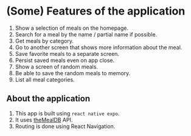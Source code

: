 # (Some) Features of the application

1. Show a selection of meals on the homepage.
2. Search for a meal by the name / partial name if possible.
3. Get meals by category.
4. Go to another screen that shows more information about the meal.
5. Save favorite meals to a separate screen.
6. Persist saved meals even on app close.
7. Show a screen of random meals.
8. Be able to save the random meals to memory.
9. List all meal categories.

## About the application

1. This app is built using `react native expo`.
2. It uses [theMealDB](https://themealdb.com) API.
3. Routing is done using React Navigation.

